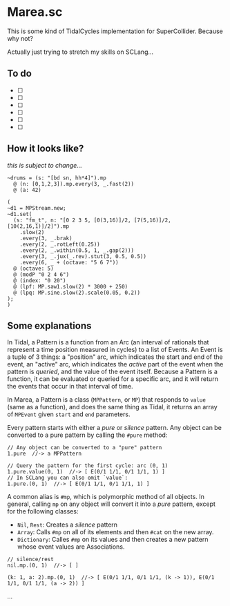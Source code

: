 # Marea.sc

This is some kind of TidalCycles implementation for SuperCollider.
Because why not?

Actually just trying to stretch my skills on SCLang...

## To do

- [ ] 
- [ ] 
- [ ] 
- [ ] 
- [ ] 
- [ ] 

## How it looks like?

*this is subject to change...*

```supercollider
~drums = (s: "[bd sn, hh*4]").mp
  @ (n: [0,1,2,3]).mp.every(3, _.fast(2))
  @ (a: 42)
```

```supercollider
(
~d1 = MPStream.new;
~d1.set(
  (s: "fm_t", n: "[0 2 3 5, [0(3,16)]/2, [7(5,16)]/2, [10(2,16,1)]/2]").mp
    .slow(2)
    .every(3, _.brak)
    .every(2, _.rotLeft(0.25))
    .every(2, _.within(0.5, 1, _.gap(2)))
    .every(3, _.jux(_.rev).stut(3, 0.5, 0.5))
    .every(6, _ + (octave: "5 6 7"))
  @ (octave: 5)
  @ (modP "0 2 4 6")
  @ (index: "0 20")
  @ (lpf: MP.saw1.slow(2) * 3000 + 250)
  @ (lpq: MP.sine.slow(2).scale(0.05, 0.2))
);
)
```

## Some explanations

In Tidal, a Pattern is a function from an Arc (an interval of rationals that
represent a time position measured in cycles) to a list of Events.  An Event is
a tuple of 3 things: a "position" arc, which indicates the start and end of the
event, an "active" arc, which indicates the *active* part of the event when the
pattern is *queried*, and the value of the event itself.  Because a Pattern is
a function, it can be evaluated or queried for a specific arc, and it will
return the events that occur in that interval of time.

In Marea, a Pattern is a class (`MPPattern`, or `MP`) that responds to `value`
(same as a function), and does the same thing as Tidal, it returns an array of
`MPEvent` given `start` and `end` parameters.

Every pattern starts with either a *pure* or *silence* pattern. Any object can
be converted to a pure pattern by calling the `#pure` method:

```supercollider
// Any object can be converted to a "pure" pattern
1.pure  //-> a MPPattern

// Query the pattern for the first cycle: arc (0, 1)
1.pure.value(0, 1)  //-> [ E(0/1 1/1, 0/1 1/1, 1) ]
// In SCLang you can also omit `value`:
1.pure.(0, 1)  //-> [ E(0/1 1/1, 0/1 1/1, 1) ]
```

A common alias is `#mp`, which is polymorphic method of all objects.  In
general, calling `mp` on any object will convert it into a *pure* pattern,
except for the following classes:

* `Nil`, `Rest`: Creates a *silence* pattern
* `Array`: Calls `#mp` on all of its elements and then `#cat` on the new array.
* `Dictionary`: Calles `#mp` on its values and then creates a new pattern whose
  event values are Associations.

```supercollider
// silence/rest
nil.mp.(0, 1)  //-> [ ]

(k: 1, a: 2).mp.(0, 1)  //-> [ E(0/1 1/1, 0/1 1/1, (k -> 1)), E(0/1 1/1, 0/1 1/1, (a -> 2)) ]
```

...
